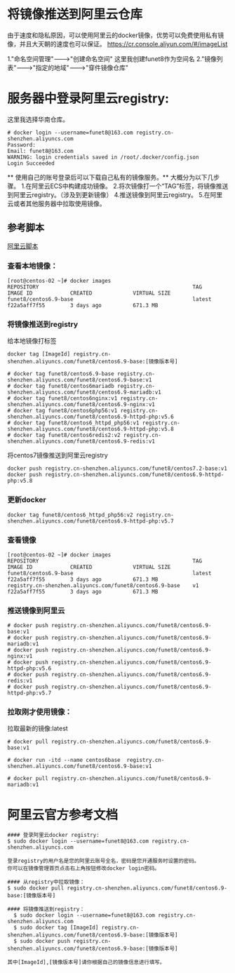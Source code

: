 # 将镜像推送到阿里云仓库

由于速度和隐私原因，可以使用阿里云的docker镜像，优势可以免费使用私有镜像，并且大天朝的速度也可以保证。
https://cr.console.aliyun.com/#/imageList

1."命名空间管理"--->"创建命名空间" 这里我创建funet8作为空间名
2."镜像列表"--->"指定的地域"--->"穿件镜像仓库"


# 服务器中登录阿里云registry:
这里我选择华南仓库。
```
# docker login --username=funet8@163.com registry.cn-shenzhen.aliyuncs.com
Password: 
Email: funet8@163.com
WARNING: login credentials saved in /root/.docker/config.json
Login Succeeded
```
** 使用自己的账号登录后可以下载自己私有的镜像服务。**
大概分为以下几步骤。
1.在阿里云ECS中构建成功镜像。
2.将次镜像打一个“TAG”标签，将镜像推送到阿里云registry。（涉及到更新镜像）
4.推送镜像到阿里云registry。
5.在阿里云或者其他服务器中拉取使用镜像。

## 参考脚本
[阿里云脚本](run-aliyun-mysql-apache-nginx.sh)

### 查看本地镜像：
```
[root@centos-02 ~]# docker images
REPOSITORY                                                 TAG                 IMAGE ID            CREATED             VIRTUAL SIZE
funet8/centos6.9-base                                      latest              f22a5aff7f55        3 days ago          671.3 MB
```
### 将镜像推送到registry
给本地镜像打标签
```
docker tag [ImageId] registry.cn-shenzhen.aliyuncs.com/funet8/centos6.9-base:[镜像版本号]

# docker tag funet8/centos6.9-base registry.cn-shenzhen.aliyuncs.com/funet8/centos6.9-base:v1
# docker tag funet8/centos6mariadb registry.cn-shenzhen.aliyuncs.com/funet8/centos6.9-mariadb:v1
# docker tag funet8/centos6nginx:v1 registry.cn-shenzhen.aliyuncs.com/funet8/centos6.9-nginx:v1
# docker tag funet8/centos6php56:v1 registry.cn-shenzhen.aliyuncs.com/funet8/centos6.9-httpd-php:v5.6
# docker tag funet8/centos6_httpd_php56:v1 registry.cn-shenzhen.aliyuncs.com/funet8/centos6.9-httpd-php:v5.8
# docker tag funet8/centos6redis2:v2 registry.cn-shenzhen.aliyuncs.com/funet8/centos6.9-redis:v1
```
将centos7镜像推送到阿里云registry
```
docker push registry.cn-shenzhen.aliyuncs.com/funet8/centos7.2-base:v1
docker push registry.cn-shenzhen.aliyuncs.com/funet8/centos6.9-httpd-php:v5.8
```

### 更新docker
```
docker tag funet8/centos6_httpd_php56:v2 registry.cn-shenzhen.aliyuncs.com/funet8/centos6.9-httpd-php:v5.7
```

### 查看镜像
```
[root@centos-02 ~]# docker images
REPOSITORY                                                 TAG                 IMAGE ID            CREATED             VIRTUAL SIZE
funet8/centos6.9-base                                      latest              f22a5aff7f55        3 days ago          671.3 MB
registry.cn-shenzhen.aliyuncs.com/funet8/centos6.9-base    v1                  f22a5aff7f55        3 days ago          671.3 MB
```
### 推送镜像到阿里云
```
# docker push registry.cn-shenzhen.aliyuncs.com/funet8/centos6.9-base:v1
# docker push registry.cn-shenzhen.aliyuncs.com/funet8/centos6.9-mariadb:v1
# docker push registry.cn-shenzhen.aliyuncs.com/funet8/centos6.9-nginx:v1
# docker push registry.cn-shenzhen.aliyuncs.com/funet8/centos6.9-httpd-php:v5.6
# docker push registry.cn-shenzhen.aliyuncs.com/funet8/centos6.9-redis:v1
# docker push registry.cn-shenzhen.aliyuncs.com/funet8/centos6.9-httpd-php:v5.7
```
### 拉取刚才使用镜像：
拉取最新的镜像:latest
```
# docker pull registry.cn-shenzhen.aliyuncs.com/funet8/centos6.9-base:v1

# docker run -itd --name centos6base  registry.cn-shenzhen.aliyuncs.com/funet8/centos6.9-base:v1

# docker pull registry.cn-shenzhen.aliyuncs.com/funet8/centos6.9-mariadb:v1

```




# 阿里云官方参考文档
```
#### 登录阿里云docker registry:
$ sudo docker login --username=funet8@163.com registry.cn-shenzhen.aliyuncs.com

登录registry的用户名是您的阿里云账号全名，密码是您开通服务时设置的密码。
你可以在镜像管理首页点击右上角按钮修改docker login密码。

#### 从registry中拉取镜像：
$ sudo docker pull registry.cn-shenzhen.aliyuncs.com/funet8/centos6.9-base:[镜像版本号]

#### 将镜像推送到registry：
  $ sudo docker login --username=funet8@163.com registry.cn-shenzhen.aliyuncs.com
  $ sudo docker tag [ImageId] registry.cn-shenzhen.aliyuncs.com/funet8/centos6.9-base:[镜像版本号]
  $ sudo docker push registry.cn-shenzhen.aliyuncs.com/funet8/centos6.9-base:[镜像版本号]

其中[ImageId],[镜像版本号]请你根据自己的镜像信息进行填写。
```
